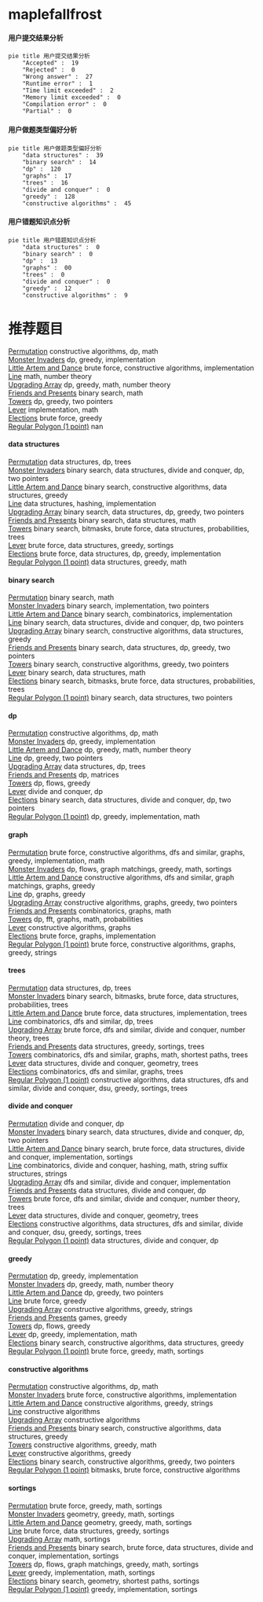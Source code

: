 # maplefallfrost
<!-- tabs:start -->
#### **用户提交结果分析**

```mermaid
pie title 用户提交结果分析
    "Accepted" :  19
    "Rejected" :  0
    "Wrong answer" :  27
    "Runtime error" :  1
    "Time limit exceeded" :  2
    "Memory limit exceeded" :  0
    "Compilation error" :  0
    "Partial" :  0
```
#### **用户做题类型偏好分析**

```mermaid
pie title 用户做题类型偏好分析
    "data structures" :  39
    "binary search" :  14
    "dp" :  120
    "graphs" :  17
    "trees" :  16
    "divide and conquer" :  0
    "greedy" :  128
    "constructive algorithms" :  45
```
#### **用户错题知识点分析**

```mermaid
pie title 用户错题知识点分析
    "data structures" :  0
    "binary search" :  0
    "dp" :  13
    "graphs" :  00
    "trees" :  0
    "divide and conquer" :  0
    "greedy" :  12
    "constructive algorithms" :  9
```
<!-- tabs:end -->
# 推荐题目
[Permutation](http://codeforces.com/problemset/problem/359/B)		constructive algorithms,
                        dp,
                        math		  
[Monster Invaders](https://codeforces.com/contest/1397/problem/E)		dp,
                        greedy,
                        implementation		  
[Little Artem and Dance](https://codeforces.com/contest/669/problem/D)		brute force,
                        constructive algorithms,
                        implementation		  
[Line](http://codeforces.com/problemset/problem/7/C)		math,
                        number theory		  
[Upgrading Array](http://codeforces.com/problemset/problem/402/D)		dp,
                        greedy,
                        math,
                        number theory		  
[Friends and Presents](http://codeforces.com/problemset/problem/483/B)		binary search,
                        math		  
[Towers](http://codeforces.com/problemset/problem/229/D)		dp,
                        greedy,
                        two pointers		  
[Lever](http://codeforces.com/problemset/problem/376/A)		implementation,
                        math		  
[Elections](http://codeforces.com/problemset/problem/1019/A)		brute force,
                        greedy		  
[Regular Polygon (1 point)](https://codeforces.com/contest/1164/problem/F)		nan		  
<!-- tabs:start -->
#### **data structures**
[Permutation](http://codeforces.com/problemset/problem/1083/A)		data structures,
                        dp,
                        trees		  
[Monster Invaders](http://codeforces.com/problemset/problem/833/B)		binary search,
                        data structures,
                        divide and conquer,
                        dp,
                        two pointers		  
[Little Artem and Dance](http://codeforces.com/problemset/problem/1370/E)		binary search,
                        constructive algorithms,
                        data structures,
                        greedy		  
[Line](http://codeforces.com/problemset/problem/4/C)		data structures,
                        hashing,
                        implementation		  
[Upgrading Array](http://codeforces.com/problemset/problem/1492/C)		binary search,
                        data structures,
                        dp,
                        greedy,
                        two pointers		  
[Friends and Presents](http://codeforces.com/problemset/problem/1490/G)		binary search,
                        data structures,
                        math		  
[Towers](http://codeforces.com/problemset/problem/1479/D)		binary search,
                        bitmasks,
                        brute force,
                        data structures,
                        probabilities,
                        trees		  
[Lever](http://codeforces.com/problemset/problem/1497/A)		brute force,
                        data structures,
                        greedy,
                        sortings		  
[Elections](http://codeforces.com/problemset/problem/1491/C)		brute force,
                        data structures,
                        dp,
                        greedy,
                        implementation		  
[Regular Polygon (1 point)](http://codeforces.com/problemset/problem/1492/B)		data structures,
                        greedy,
                        math		  
#### **binary search**
[Permutation](http://codeforces.com/problemset/problem/483/B)		binary search,
                        math		  
[Monster Invaders](http://codeforces.com/problemset/problem/1060/C)		binary search,
                        implementation,
                        two pointers		  
[Little Artem and Dance](https://codeforces.com/contest/504/problem/C)		binary search,
                        combinatorics,
                        implementation		  
[Line](http://codeforces.com/problemset/problem/833/B)		binary search,
                        data structures,
                        divide and conquer,
                        dp,
                        two pointers		  
[Upgrading Array](http://codeforces.com/problemset/problem/1370/E)		binary search,
                        constructive algorithms,
                        data structures,
                        greedy		  
[Friends and Presents](http://codeforces.com/problemset/problem/1492/C)		binary search,
                        data structures,
                        dp,
                        greedy,
                        two pointers		  
[Towers](http://codeforces.com/problemset/problem/1463/D)		binary search,
                        constructive algorithms,
                        greedy,
                        two pointers		  
[Lever](http://codeforces.com/problemset/problem/1490/G)		binary search,
                        data structures,
                        math		  
[Elections](http://codeforces.com/problemset/problem/1479/D)		binary search,
                        bitmasks,
                        brute force,
                        data structures,
                        probabilities,
                        trees		  
[Regular Polygon (1 point)](http://codeforces.com/problemset/problem/1436/E)		binary search,
                        data structures,
                        two pointers		  
#### **dp**
[Permutation](http://codeforces.com/problemset/problem/359/B)		constructive algorithms,
                        dp,
                        math		  
[Monster Invaders](https://codeforces.com/contest/1397/problem/E)		dp,
                        greedy,
                        implementation		  
[Little Artem and Dance](http://codeforces.com/problemset/problem/402/D)		dp,
                        greedy,
                        math,
                        number theory		  
[Line](http://codeforces.com/problemset/problem/229/D)		dp,
                        greedy,
                        two pointers		  
[Upgrading Array](http://codeforces.com/problemset/problem/1083/A)		data structures,
                        dp,
                        trees		  
[Friends and Presents](http://codeforces.com/problemset/problem/225/C)		dp,
                        matrices		  
[Towers](http://codeforces.com/problemset/problem/1368/H1)		dp,
                        flows,
                        greedy		  
[Lever](http://codeforces.com/problemset/problem/500/F)		divide and conquer,
                        dp		  
[Elections](http://codeforces.com/problemset/problem/833/B)		binary search,
                        data structures,
                        divide and conquer,
                        dp,
                        two pointers		  
[Regular Polygon (1 point)](https://codeforces.com/contest/918/problem/C)		dp,
                        greedy,
                        implementation,
                        math		  
#### **graph**
[Permutation](http://codeforces.com/problemset/problem/1487/C)		brute force,
                        constructive algorithms,
                        dfs and similar,
                        graphs,
                        greedy,
                        implementation,
                        math		  
[Monster Invaders](http://codeforces.com/problemset/problem/1437/C)		dp,
                        flows,
                        graph matchings,
                        greedy,
                        math,
                        sortings		  
[Little Artem and Dance](http://codeforces.com/problemset/problem/1470/D)		constructive algorithms,
                        dfs and similar,
                        graph matchings,
                        graphs,
                        greedy		  
[Line](http://codeforces.com/problemset/problem/1476/C)		dp,
                        graphs,
                        greedy		  
[Upgrading Array](http://codeforces.com/problemset/problem/1304/D)		constructive algorithms,
                        graphs,
                        greedy,
                        two pointers		  
[Friends and Presents](http://codeforces.com/problemset/problem/1475/C)		combinatorics,
                        graphs,
                        math		  
[Towers](http://codeforces.com/problemset/problem/553/E)		dp,
                        fft,
                        graphs,
                        math,
                        probabilities		  
[Lever](http://codeforces.com/problemset/problem/1495/C)		constructive algorithms,
                        graphs		  
[Elections](http://codeforces.com/problemset/problem/1510/K)		brute force,
                        graphs,
                        implementation		  
[Regular Polygon (1 point)](http://codeforces.com/problemset/problem/1511/D)		brute force,
                        constructive algorithms,
                        graphs,
                        greedy,
                        strings		  
#### **trees**
[Permutation](http://codeforces.com/problemset/problem/1083/A)		data structures,
                        dp,
                        trees		  
[Monster Invaders](http://codeforces.com/problemset/problem/1479/D)		binary search,
                        bitmasks,
                        brute force,
                        data structures,
                        probabilities,
                        trees		  
[Little Artem and Dance](http://codeforces.com/problemset/problem/1511/C)		brute force,
                        data structures,
                        implementation,
                        trees		  
[Line](http://codeforces.com/problemset/problem/1499/F)		combinatorics,
                        dfs and similar,
                        dp,
                        trees		  
[Upgrading Array](http://codeforces.com/problemset/problem/1491/E)		brute force,
                        dfs and similar,
                        divide and conquer,
                        number theory,
                        trees		  
[Friends and Presents](http://codeforces.com/problemset/problem/1466/D)		data structures,
                        greedy,
                        sortings,
                        trees		  
[Towers](http://codeforces.com/problemset/problem/1495/D)		combinatorics,
                        dfs and similar,
                        graphs,
                        math,
                        shortest paths,
                        trees		  
[Lever](http://codeforces.com/problemset/problem/1303/G)		data structures,
                        divide and conquer,
                        geometry,
                        trees		  
[Elections](http://codeforces.com/problemset/problem/1454/E)		combinatorics,
                        dfs and similar,
                        graphs,
                        trees		  
[Regular Polygon (1 point)](http://codeforces.com/problemset/problem/1494/D)		constructive algorithms,
                        data structures,
                        dfs and similar,
                        divide and conquer,
                        dsu,
                        greedy,
                        sortings,
                        trees		  
#### **divide and conquer**
[Permutation](http://codeforces.com/problemset/problem/500/F)		divide and conquer,
                        dp		  
[Monster Invaders](http://codeforces.com/problemset/problem/833/B)		binary search,
                        data structures,
                        divide and conquer,
                        dp,
                        two pointers		  
[Little Artem and Dance](http://codeforces.com/problemset/problem/1461/D)		binary search,
                        brute force,
                        data structures,
                        divide and conquer,
                        implementation,
                        sortings		  
[Line](http://codeforces.com/problemset/problem/1466/G)		combinatorics,
                        divide and conquer,
                        hashing,
                        math,
                        string suffix structures,
                        strings		  
[Upgrading Array](http://codeforces.com/problemset/problem/1490/D)		dfs and similar,
                        divide and conquer,
                        implementation		  
[Friends and Presents](https://codeforces.com/contest/1483/problem/C)		data structures,
                        divide and conquer,
                        dp		  
[Towers](http://codeforces.com/problemset/problem/1491/E)		brute force,
                        dfs and similar,
                        divide and conquer,
                        number theory,
                        trees		  
[Lever](http://codeforces.com/problemset/problem/1303/G)		data structures,
                        divide and conquer,
                        geometry,
                        trees		  
[Elections](http://codeforces.com/problemset/problem/1494/D)		constructive algorithms,
                        data structures,
                        dfs and similar,
                        divide and conquer,
                        dsu,
                        greedy,
                        sortings,
                        trees		  
[Regular Polygon (1 point)](http://codeforces.com/problemset/problem/1482/E)		data structures,
                        divide and conquer,
                        dp		  
#### **greedy**
[Permutation](https://codeforces.com/contest/1397/problem/E)		dp,
                        greedy,
                        implementation		  
[Monster Invaders](http://codeforces.com/problemset/problem/402/D)		dp,
                        greedy,
                        math,
                        number theory		  
[Little Artem and Dance](http://codeforces.com/problemset/problem/229/D)		dp,
                        greedy,
                        two pointers		  
[Line](http://codeforces.com/problemset/problem/1019/A)		brute force,
                        greedy		  
[Upgrading Array](http://codeforces.com/problemset/problem/600/C)		constructive algorithms,
                        greedy,
                        strings		  
[Friends and Presents](https://codeforces.com/contest/299/problem/C)		games,
                        greedy		  
[Towers](http://codeforces.com/problemset/problem/1368/H1)		dp,
                        flows,
                        greedy		  
[Lever](https://codeforces.com/contest/918/problem/C)		dp,
                        greedy,
                        implementation,
                        math		  
[Elections](http://codeforces.com/problemset/problem/1370/E)		binary search,
                        constructive algorithms,
                        data structures,
                        greedy		  
[Regular Polygon (1 point)](http://codeforces.com/problemset/problem/1272/A)		brute force,
                        greedy,
                        math,
                        sortings		  
#### **constructive algorithms**
[Permutation](http://codeforces.com/problemset/problem/359/B)		constructive algorithms,
                        dp,
                        math		  
[Monster Invaders](https://codeforces.com/contest/669/problem/D)		brute force,
                        constructive algorithms,
                        implementation		  
[Little Artem and Dance](http://codeforces.com/problemset/problem/600/C)		constructive algorithms,
                        greedy,
                        strings		  
[Line](http://codeforces.com/problemset/problem/1276/E)		constructive algorithms		  
[Upgrading Array](http://codeforces.com/problemset/problem/1405/A)		constructive algorithms		  
[Friends and Presents](http://codeforces.com/problemset/problem/1370/E)		binary search,
                        constructive algorithms,
                        data structures,
                        greedy		  
[Towers](http://codeforces.com/problemset/problem/1270/B)		constructive algorithms,
                        greedy,
                        math		  
[Lever](http://codeforces.com/problemset/problem/1493/A)		constructive algorithms,
                        greedy		  
[Elections](http://codeforces.com/problemset/problem/1463/D)		binary search,
                        constructive algorithms,
                        greedy,
                        two pointers		  
[Regular Polygon (1 point)](https://codeforces.com/contest/1456/problem/B)		bitmasks,
                        brute force,
                        constructive algorithms		  
#### **sortings**
[Permutation](http://codeforces.com/problemset/problem/1272/A)		brute force,
                        greedy,
                        math,
                        sortings		  
[Monster Invaders](https://codeforces.com/contest/1496/problem/C)		geometry,
                        greedy,
                        math,
                        sortings		  
[Little Artem and Dance](http://codeforces.com/problemset/problem/1495/A)		geometry,
                        greedy,
                        math,
                        sortings		  
[Line](http://codeforces.com/problemset/problem/1497/A)		brute force,
                        data structures,
                        greedy,
                        sortings		  
[Upgrading Array](http://codeforces.com/problemset/problem/1427/A)		math,
                        sortings		  
[Friends and Presents](http://codeforces.com/problemset/problem/1461/D)		binary search,
                        brute force,
                        data structures,
                        divide and conquer,
                        implementation,
                        sortings		  
[Towers](http://codeforces.com/problemset/problem/1437/C)		dp,
                        flows,
                        graph matchings,
                        greedy,
                        math,
                        sortings		  
[Lever](http://codeforces.com/problemset/problem/1473/A)		greedy,
                        implementation,
                        math,
                        sortings		  
[Elections](http://codeforces.com/problemset/problem/1486/B)		binary search,
                        geometry,
                        shortest paths,
                        sortings		  
[Regular Polygon (1 point)](http://codeforces.com/problemset/problem/1480/B)		greedy,
                        implementation,
                        sortings		  
<!-- tabs:end -->
